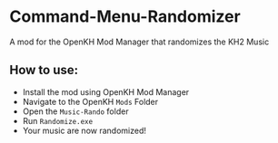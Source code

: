 # Command-Menu-Randomizer
A mod for the OpenKH Mod Manager that randomizes the KH2 Music

## How to use:
* Install the mod using OpenKH Mod Manager
* Navigate to the OpenKH `Mods` Folder
* Open the `Music-Rando` folder
* Run `Randomize.exe`
* Your music are now randomized!